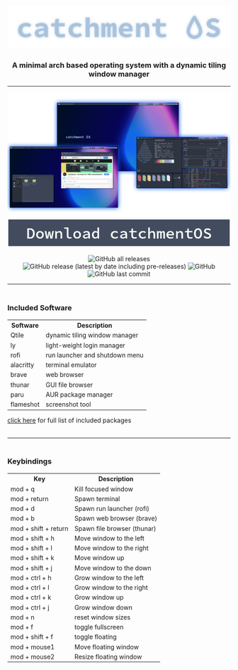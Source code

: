 <p align="center">
  <img src="pictures/Catchment_OS_Logo.png" />
</p>
<h3 align="center">
   A minimal arch based operating system with a dynamic tiling window manager
</h3>
<hr>
<p align="center">
  <img src="pictures/overview.png" />
  <a href="https://github.com/VUWJackB/catchmentOS/releases"><img src="pictures/download.png" /></a><br><br>
  <img alt="GitHub all releases" src="https://img.shields.io/github/downloads/VUWJackB/catchmentOS/total">
  <img alt="GitHub release (latest by date including pre-releases)" src="https://img.shields.io/github/v/release/VUWJackB/catchmentOS?include_prereleases">
  <img alt="GitHub" src="https://img.shields.io/github/license/VUWJackB/catchmentOS">
  <img alt="GitHub last commit" src="https://img.shields.io/github/last-commit/VUWJackB/catchmentOS">
</p>

<hr>

<h3><br>Included Software</h3>

<table style=" margin-left: auto;
  margin-right: auto;">
  <tr>
    <th>Software</th>
    <th>Description</th>
  </tr>
  <tr>
    <td>Qtile</td>
    <td>dynamic tiling window manager</td>
  </tr>
  <tr>
    <td>ly</td>
    <td>light-weight login manager</td>
  </tr>
  <tr>
    <td>rofi</td>
    <td>run launcher and shutdown menu</td>
  </tr>
  <tr>
    <td>alacritty</td>
    <td>terminal emulator</td>
  </tr>
  <tr>
    <td>brave</td>
    <td>web browser</td>
  </tr>
  <tr>
    <td>thunar</td>
    <td>GUI file browser</td>
  </tr>
  <tr>
    <td>paru</td>
    <td>AUR package manager</td>
  </tr>
  <tr>
    <td>flameshot</td>
    <td>screenshot tool</td>
  </tr>
</table>

<p><a href="airootfs/root/catchmentOS-install-script/pkg-files">click here</a> for full list of included packages<br><br></p>

<hr>

<h3><br>Keybindings</h3>

<table style=" margin-left: auto;
  margin-right: auto;">
  <tr>
    <th>Key</th>
    <th>Description</th>
  </tr>
  <tr>
    <td>mod + q</td>
    <td>Kill focused window</td>
  </tr>
  <tr>
    <td>mod + return</td>
    <td>Spawn terminal</td>
  </tr>
  <tr>
    <td>mod + d</td>
    <td>Spawn run launcher (rofi)</td>
  </tr>
  <tr>
    <td>mod + b</td>
    <td>Spawn web browser (brave)</td>
  </tr>
  <tr>
    <td>mod + shift + return</td>
    <td>Spawn file browser (thunar)</td>
  </tr>
  <tr>
    <td>mod + shift + h</td>
    <td>Move window to the left</td>
  </tr>
  <tr>
    <td>mod + shift + l</td>
    <td>Move window to the right</td>
  </tr>
  <tr>
    <td>mod + shift + k</td>
    <td>Move window up</td>
  </tr>
  <tr>
    <td>mod + shift + j</td>
    <td>Move window to the down</td>
  </tr>
  <tr>
    <td>mod + ctrl + h</td>
    <td>Grow window to the left</td>
  </tr>
  <tr>
    <td>mod + ctrl + l</td>
    <td>Grow window to the right</td>
  </tr>
  <tr>
    <td>mod + ctrl + k</td>
    <td>Grow window up</td>
  </tr>
  <tr>
    <td>mod + ctrl + j</td>
    <td>Grow window down</td>
  </tr>
  <tr>
    <td>mod + n</td>
    <td>reset window sizes</td>
  </tr>
  <tr>
    <td>mod + f</td>
    <td>toggle fullscreen</td>
  </tr>
  <tr>
    <td>mod + shift + f</td>
    <td>toggle floating</td>
  </tr>
  <tr>
    <td>mod + mouse1</td>
    <td>Move floating window</td>
  </tr>
  <tr>
    <td>mod + mouse2</td>
    <td>Resize floating window</td>
  </tr>
</table>
